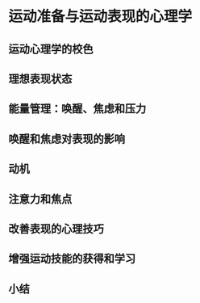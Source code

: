 # 运动准备与运动表现的心理学

## 运动心理学的校色

## 理想表现状态

## 能量管理：唤醒、焦虑和压力

## 唤醒和焦虑对表现的影响

## 动机

## 注意力和焦点

## 改善表现的心理技巧

## 增强运动技能的获得和学习

## 小结